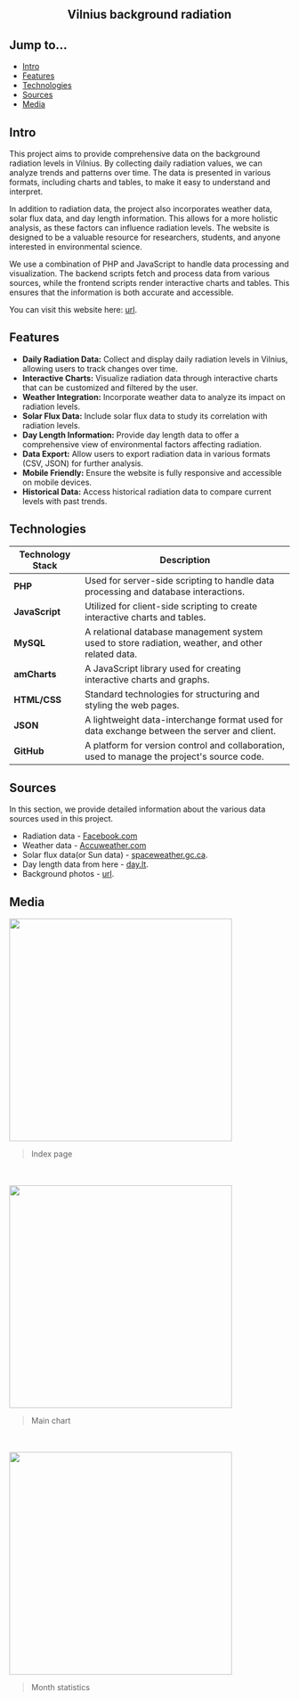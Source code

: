 <div align="center">
  <h2>Vilnius background radiation</h2>
</div>

## Jump to...

  - [Intro](#intro)
  - [Features](#features)
  - [Technologies](#technologies)
  - [Sources]($sources)
  - [Media](#media)
  
## <a name="Intro"></a>Intro

<p>This project aims to provide comprehensive data on the background radiation levels in Vilnius. By collecting daily radiation values, we can analyze trends and patterns over time. The data is presented in various formats, including charts and tables, to make it easy to understand and interpret.</p>

<p>In addition to radiation data, the project also incorporates weather data, solar flux data, and day length information. This allows for a more holistic analysis, as these factors can influence radiation levels. The website is designed to be a valuable resource for researchers, students, and anyone interested in environmental science.</p>

<p>We use a combination of PHP and JavaScript to handle data processing and visualization. The backend scripts fetch and process data from various sources, while the frontend scripts render interactive charts and tables. This ensures that the information is both accurate and accessible.</p>

<p>You can visit this website here: <a href="http://radiation.gsvedas.com/" target="_blank">url</a>.</p>

## <a name="Features"></a>Features
<ul>
  <li><b>Daily Radiation Data:</b> Collect and display daily radiation levels in Vilnius, allowing users to track changes over time.</li>
  <li><b>Interactive Charts:</b> Visualize radiation data through interactive charts that can be customized and filtered by the user.</li>
  <li><b>Weather Integration:</b> Incorporate weather data to analyze its impact on radiation levels.</li>
  <li><b>Solar Flux Data:</b> Include solar flux data to study its correlation with radiation levels.</li>
  <li><b>Day Length Information:</b> Provide day length data to offer a comprehensive view of environmental factors affecting radiation.</li>
  <li><b>Data Export:</b> Allow users to export radiation data in various formats (CSV, JSON) for further analysis.</li>
  <li><b>Mobile Friendly:</b> Ensure the website is fully responsive and accessible on mobile devices.</li>
  <li><b>Historical Data:</b> Access historical radiation data to compare current levels with past trends.</li>
</ul>

## <a name="Technologies"></a>Technologies 

| Technology Stack | Description |
| ---------------- | ----------- |
| **PHP** | Used for server-side scripting to handle data processing and database interactions. |
| **JavaScript** | Utilized for client-side scripting to create interactive charts and tables. |
| **MySQL** | A relational database management system used to store radiation, weather, and other related data. |
| **amCharts** | A JavaScript library used for creating interactive charts and graphs. |
| **HTML/CSS** | Standard technologies for structuring and styling the web pages. |
| **JSON** | A lightweight data-interchange format used for data exchange between the server and client. |
| **GitHub** | A platform for version control and collaboration, used to manage the project's source code. |


## <a name="Sources"></a>Sources

<p>In this section, we provide detailed information about the various data sources used in this project.</p>

<ul>
  <li>Radiation data - <a href="https://www.facebook.com/VilniausRadiacinisFonas/" target="_blank">Facebook.com</a></li>
  <li>Weather data - <a href="http://www.accuweather.com/lt/" target="_blank">Accuweather.com</a></li>
  <li>Solar flux data(or Sun data) - <a href="https://www.spaceweather.gc.ca/forecast-prevision/solar-solaire/solarflux/sx-5-en.php" target="_blank">spaceweather.gc.ca</a>.
  <li>Day length data from here - <a href="https://day.lt/diena/" target="_blank">day.lt</a>.</li>
  <li>Background photos - <a href="https://www.instagram.com/thatspotting_guy/" target="_blank">url</a>.</li>
</ul>

## <a name="Media"></a>Media

<a target="_blank" href="https://github.com/GintasS/VilniusBackgroundRadiation/blob/master/images/image1.JPG">
  <img src="https://github.com/GintasS/VilniusBackgroundRadiation/blob/master/images/image1.JPG" height="400" style="max-width:100%;">
</a>
<blockquote>Index page</blockquote>
<br><br>
<a target="_blank" href="https://github.com/GintasS/VilniusBackgroundRadiation/blob/master/images/image2.JPG">
  <img src="https://github.com/GintasS/VilniusBackgroundRadiation/blob/master/images/image2.JPG" height="400" style="max-width:100%;">
</a>
<blockquote>Main chart</blockquote>
<br><br>
<a target="_blank" href="https://github.com/GintasS/VilniusBackgroundRadiation/blob/master/images/image3.JPG">
  <img src="https://github.com/GintasS/VilniusBackgroundRadiation/blob/master/images/image3.JPG" height="400" style="max-width:100%;">
</a>
<blockquote>Month statistics</blockquote>

